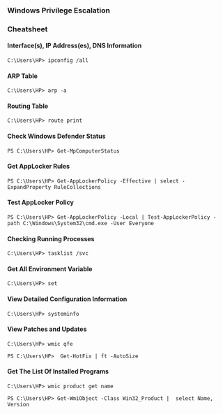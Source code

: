 ### Windows Privilege Escalation

### Cheatsheet

#### Interface(s), IP Address(es), DNS Information

```
C:\Users\HP> ipconfig /all
```

#### ARP Table

```
C:\Users\HP> arp -a
```

#### Routing Table

```
C:\Users\HP> route print
```

#### Check Windows Defender Status

```
PS C:\Users\HP> Get-MpComputerStatus
```

#### Get AppLocker Rules

```
PS C:\Users\HP> Get-AppLockerPolicy -Effective | select -ExpandProperty RuleCollections
```

#### Test AppLocker Policy

```
PS C:\Users\HP> Get-AppLockerPolicy -Local | Test-AppLockerPolicy -path C:\Windows\System32\cmd.exe -User Everyone
```

#### Checking Running Processes

```
C:\Users\HP> tasklist /svc
```

#### Get All Environment Variable

```
C:\Users\HP> set
```

#### View Detailed Configuration Information

```
C:\Users\HP> systeminfo
```

#### View Patches and Updates

```
C:\Users\HP> wmic qfe

PS C:\Users\HP>  Get-HotFix | ft -AutoSize
```

#### Get The List Of Installed Programs

```
C:\Users\HP> wmic product get name

PS C:\Users\HP> Get-WmiObject -Class Win32_Product |  select Name, Version
```
